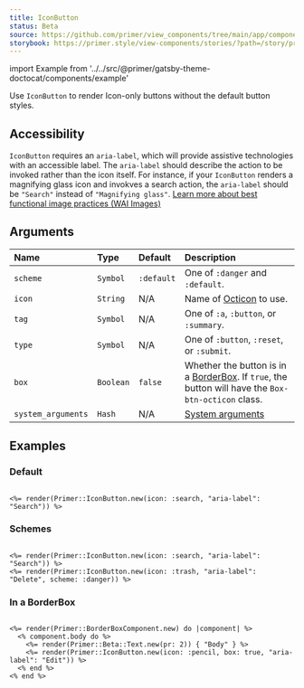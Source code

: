```yaml
---
title: IconButton
status: Beta
source: https://github.com/primer/view_components/tree/main/app/components/primer/icon_button.rb
storybook: https://primer.style/view-components/stories/?path=/story/primer-icon-button
---
```


import Example from '../../src/@primer/gatsby-theme-doctocat/components/example'

<!-- Warning: AUTO-GENERATED file, do not edit. Add code comments to your Ruby instead <3 -->

Use `IconButton` to render Icon-only buttons without the default button styles.

## Accessibility

`IconButton` requires an `aria-label`, which will provide assistive technologies with an accessible label.
The `aria-label` should describe the action to be invoked rather than the icon itself. For instance,
if your `IconButton` renders a magnifying glass icon and invokves a search action, the `aria-label` should be
`"Search"` instead of `"Magnifying glass"`.
[Learn more about best functional image practices (WAI Images)](https://www.w3.org/WAI/tutorials/images/functional)

## Arguments

| Name | Type | Default | Description |
| :- | :- | :- | :- |
| `scheme` | `Symbol` | `:default` | One of `:danger` and `:default`. |
| `icon` | `String` | N/A | Name of [Octicon](https://primer.style/octicons/) to use. |
| `tag` | `Symbol` | N/A | One of `:a`, `:button`, or `:summary`. |
| `type` | `Symbol` | N/A | One of `:button`, `:reset`, or `:submit`. |
| `box` | `Boolean` | `false` | Whether the button is in a [BorderBox](/components/borderbox). If `true`, the button will have the `Box-btn-octicon` class. |
| `system_arguments` | `Hash` | N/A | [System arguments](/system-arguments) |

## Examples

### Default

<Example src="<button aria-label='Search' type='button' data-view-component='true' class='btn-octicon'><svg aria-hidden='true' viewBox='0 0 16 16' version='1.1' data-view-component='true' height='16' width='16' class='octicon octicon-search'>    <path fill-rule='evenodd' d='M11.5 7a4.499 4.499 0 11-8.998 0A4.499 4.499 0 0111.5 7zm-.82 4.74a6 6 0 111.06-1.06l3.04 3.04a.75.75 0 11-1.06 1.06l-3.04-3.04z'></path></svg></button>" />

```erb

<%= render(Primer::IconButton.new(icon: :search, "aria-label": "Search")) %>
```

### Schemes

<Example src="<button aria-label='Search' type='button' data-view-component='true' class='btn-octicon'><svg aria-hidden='true' viewBox='0 0 16 16' version='1.1' data-view-component='true' height='16' width='16' class='octicon octicon-search'>    <path fill-rule='evenodd' d='M11.5 7a4.499 4.499 0 11-8.998 0A4.499 4.499 0 0111.5 7zm-.82 4.74a6 6 0 111.06-1.06l3.04 3.04a.75.75 0 11-1.06 1.06l-3.04-3.04z'></path></svg></button><button aria-label='Delete' type='button' data-view-component='true' class='btn-octicon btn-octicon-danger'><svg aria-hidden='true' viewBox='0 0 16 16' version='1.1' data-view-component='true' height='16' width='16' class='octicon octicon-trash'>    <path fill-rule='evenodd' d='M6.5 1.75a.25.25 0 01.25-.25h2.5a.25.25 0 01.25.25V3h-3V1.75zm4.5 0V3h2.25a.75.75 0 010 1.5H2.75a.75.75 0 010-1.5H5V1.75C5 .784 5.784 0 6.75 0h2.5C10.216 0 11 .784 11 1.75zM4.496 6.675a.75.75 0 10-1.492.15l.66 6.6A1.75 1.75 0 005.405 15h5.19c.9 0 1.652-.681 1.741-1.576l.66-6.6a.75.75 0 00-1.492-.149l-.66 6.6a.25.25 0 01-.249.225h-5.19a.25.25 0 01-.249-.225l-.66-6.6z'></path></svg></button>" />

```erb

<%= render(Primer::IconButton.new(icon: :search, "aria-label": "Search")) %>
<%= render(Primer::IconButton.new(icon: :trash, "aria-label": "Delete", scheme: :danger)) %>
```

### In a BorderBox

<Example src="<div data-view-component='true' class='Box'>    <div data-view-component='true' class='Box-body'>    <span data-view-component='true' class='pr-2'>Body</span>    <button aria-label='Edit' type='button' data-view-component='true' class='btn-octicon Box-btn-octicon'><svg aria-hidden='true' viewBox='0 0 16 16' version='1.1' data-view-component='true' height='16' width='16' class='octicon octicon-pencil'>    <path fill-rule='evenodd' d='M11.013 1.427a1.75 1.75 0 012.474 0l1.086 1.086a1.75 1.75 0 010 2.474l-8.61 8.61c-.21.21-.47.364-.756.445l-3.251.93a.75.75 0 01-.927-.928l.929-3.25a1.75 1.75 0 01.445-.758l8.61-8.61zm1.414 1.06a.25.25 0 00-.354 0L10.811 3.75l1.439 1.44 1.263-1.263a.25.25 0 000-.354l-1.086-1.086zM11.189 6.25L9.75 4.81l-6.286 6.287a.25.25 0 00-.064.108l-.558 1.953 1.953-.558a.249.249 0 00.108-.064l6.286-6.286z'></path></svg></button></div>  </div>" />

```erb

<%= render(Primer::BorderBoxComponent.new) do |component| %>
  <% component.body do %>
    <%= render(Primer::Beta::Text.new(pr: 2)) { "Body" } %>
    <%= render(Primer::IconButton.new(icon: :pencil, box: true, "aria-label": "Edit")) %>
  <% end %>
<% end %>
```
